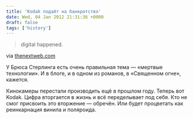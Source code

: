 ```yaml
---
title: 'Kodak подаёт на банкротство'
date: Wed, 04 Jan 2012 21:31:36 +0000
draft: false
tags: ['history']
---
```


> digital happened.

via [thenextweb.com](http://thenextweb.com/insider/2012/01/04/if-kodak-files-bankruptcy-its-a-shame-but-certainly-no-surprise/)

У Брюса Стерлинга есть очень правильная тема — «мертвые технологии». И в блоге, и в одном из романов, в «Священном огне», кажется.

Кинокамеры перестали производить ещё в прошлом году. Теперь вот Kodak. Цифра вторгается в жизнь и всё переделывает под себя. Кто не смог присвоить это вторжение — обречён. Или будет процветать как реинкарнация винила и поляроида.